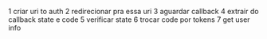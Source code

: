 1 criar uri to auth
2 redirecionar pra essa uri
3 aguardar callback
4 extrair do callback state e code
5 verificar state
6 trocar code por tokens
7 get user info
